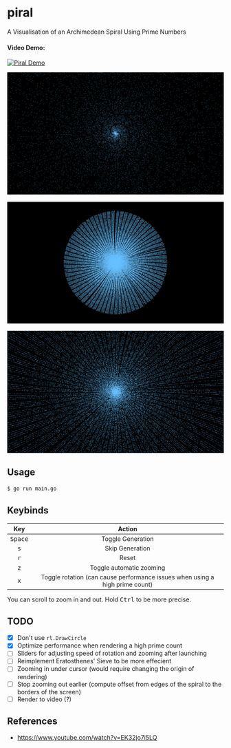 # piral

A Visualisation of an Archimedean Spiral Using Prime Numbers

#### Video Demo:

[![Piral Demo](http://i3.ytimg.com/vi/ZExHfN8I9BQ/maxresdefault.jpg)](http://www.youtube.com/watch?v=ZExHfN8I9BQ "Piral Demo")

![](demo.png)

![](demo_2.png)

![](demo_3.png)

## Usage

```bash
$ go run main.go
```

## Keybinds

|       Key        |                                    Action                                    |
| :--------------: | :--------------------------------------------------------------------------: |
| <kbd>Space</kbd> |                              Toggle Generation                               |
|   <kbd>s</kbd>   |                               Skip Generation                                |
|   <kbd>r</kbd>   |                                    Reset                                     |
|   <kbd>z</kbd>   |                           Toggle automatic zooming                           |
|   <kbd>x</kbd>   | Toggle rotation (can cause performance issues when using a high prime count) |

You can scroll to zoom in and out. Hold <kbd>Ctrl</kbd> to be more precise.

## TODO

- [x] Don't use `rl.DrawCircle`
- [x] Optimize performance when rendering a high prime count
- [ ] Sliders for adjusting speed of rotation and zooming after launching
- [ ] Reimplement Eratosthenes' Sieve to be more effecient
- [ ] Zooming in under cursor (would require changing the origin of rendering)
- [ ] Stop zooming out earlier (compute offset from edges of the spiral to the borders of the screen)
- [ ] Render to video (?)

## References

- <https://www.youtube.com/watch?v=EK32jo7i5LQ>
